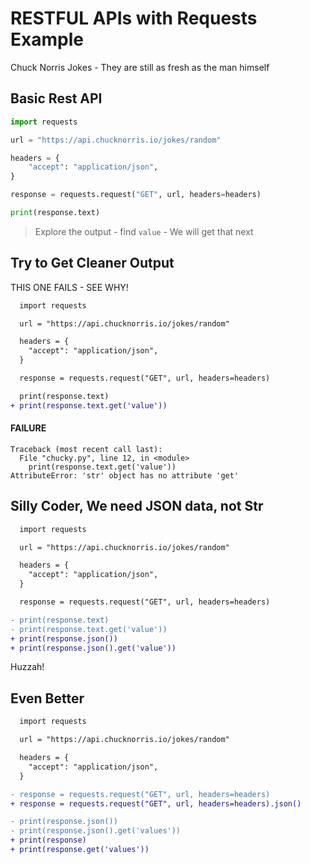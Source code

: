 # RESTFUL APIs with Requests Example

Chuck Norris Jokes - They are still as fresh as the man himself

## Basic Rest API

```python
import requests

url = "https://api.chucknorris.io/jokes/random"

headers = {
	"accept": "application/json",
}

response = requests.request("GET", url, headers=headers)

print(response.text)
```

> Explore the output - find `value` - We will get that next

## Try to Get Cleaner Output

THIS ONE FAILS - SEE WHY!

```diff
  import requests

  url = "https://api.chucknorris.io/jokes/random"

  headers = {
    "accept": "application/json",
  }

  response = requests.request("GET", url, headers=headers)

  print(response.text)
+ print(response.text.get('value'))
```

#### FAILURE

```
Traceback (most recent call last):
  File "chucky.py", line 12, in <module>
    print(response.text.get('value'))
AttributeError: 'str' object has no attribute 'get'
```

## Silly Coder, We need JSON data, not Str

```diff
  import requests

  url = "https://api.chucknorris.io/jokes/random"

  headers = {
    "accept": "application/json",
  }

  response = requests.request("GET", url, headers=headers)

- print(response.text)
- print(response.text.get('value'))
+ print(response.json())
+ print(response.json().get('value'))
```

Huzzah!


## Even Better
```diff
  import requests

  url = "https://api.chucknorris.io/jokes/random"

  headers = {
    "accept": "application/json",
  }

- response = requests.request("GET", url, headers=headers)
+ response = requests.request("GET", url, headers=headers).json()

- print(response.json())
- print(response.json().get('values'))
+ print(response)
+ print(response.get('values'))
```
